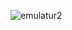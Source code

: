 ![emulatur2](https://user-images.githubusercontent.com/55578318/104950804-999cde00-59d6-11eb-82b1-0677ccb8f3ac.gif)

